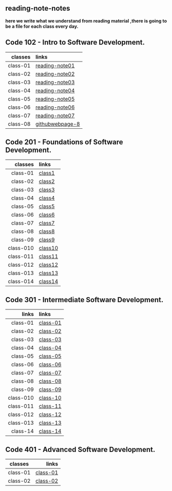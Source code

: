  ## reading-note-notes

**here we write what we understand from reading material ,there is going to be a file for each class every day.**

## Code 102 - Intro to Software Development.

| classes                       |  links|
|------------------------:|:--------------------------------------------------------|
class-01|[reading-note01](https://mamoun-kamal-alshisani.github.io/read-notes/)|
class-02|[reading-note02](https://mamoun-kamal-alshisani.github.io/read-notes/read02)|
class-03|[reading-note03](https://mamoun-kamal-alshisani.github.io/read-notes/readme-03)|
class-04|[reading-note04](https://mamoun-kamal-alshisani.github.io/read-notes/read04)|
class-05|[reading-note05](https://mamoun-kamal-alshisani.github.io/read-notes/readme05)|
class-06|[reading-note06](https://mamoun-kamal-alshisani.github.io/read-notes/reading-note06)|
class-07|[reading-note07](https://mamoun-kamal-alshisani.github.io/read-notes/reading-note07)|
class-08|[githubwebpage-8](https://mamoun-kamal-alshisani.github.io/read-notes/githubwebpage)|

## Code 201 - Foundations of Software Development.

| classes               |  links|
|------------------------:|:--------------------------------------------------------|
class-01|[class1](https://mamoun-kamal-alshisani.github.io/code-201/read01)       |
class-02|[class2](https://mamoun-kamal-alshisani.github.io/code-201/class-02)     | 
class-03|[class3](https://mamoun-kamal-alshisani.github.io/code-201/reading-note-03)|
class-04|[class4](https://mamoun-kamal-alshisani.github.io/code-201/read-note-04)|
class-05|[class5](https://mamoun-kamal-alshisani.github.io/code-201/Read:05)|
class-06|[class6](https://mamoun-kamal-alshisani.github.io/code-201/Read-06)|
class-07|[class7](https://mamoun-kamal-alshisani.github.io/code-201/readme-07)|
class-08|[class8](https://mamoun-kamal-alshisani.github.io/code-201/Read-08)|
class-09|[class9](https://mamoun-kamal-alshisani.github.io/code-201/read-09)|
class-010|[class10](https://mamoun-kamal-alshisani.github.io/code-201/Read:-10)|
class-011|[class11](https://mamoun-kamal-alshisani.github.io/code-201/read-11)|
class-012|[class12](https://mamoun-kamal-alshisani.github.io/code-201/read-12)|
class-013|[class13](https://mamoun-kamal-alshisani.github.io/code-201/read-13)|
class-014|[class14](https://mamoun-kamal-alshisani.github.io/code-201/read-14)|

## Code 301 - Intermediate Software Development.

| links                   |  links|
|------------------------:|:--------------------------------------------------------|
class-01|[class-01](https://mamoun-kamal-alshisani.github.io/reading-note-301/class-01)|
class-02|[class-02](https://mamoun-kamal-alshisani.github.io/reading-note-301/class-02)|
class-03|[class-03](https://mamoun-kamal-alshisani.github.io/reading-note-301/class-03)|
class-04|[class-04](https://mamoun-kamal-alshisani.github.io/reading-note-301/class-04)|
class-05|[class-05](https://mamoun-kamal-alshisani.github.io/reading-note-301/class-05)|
class-06|[class-06](https://mamoun-kamal-alshisani.github.io/reading-note-301/class-06)|
class-07|[class-07](https://mamoun-kamal-alshisani.github.io/reading-note-301/class-07)|
class-08|[class-08](https://mamoun-kamal-alshisani.github.io/reading-note-301/class-08)|
class-09|[class-09](https://mamoun-kamal-alshisani.github.io/reading-note-301/class-09)|
class-010|[class-10](https://mamoun-kamal-alshisani.github.io/reading-note-301/class-10)|
class-011|[class-11](https://mamoun-kamal-alshisani.github.io/reading-note-301/class-11)|
class-012|[class-12](https://mamoun-kamal-alshisani.github.io/reading-note-301/class-12)|
class-013|[class-13](https://mamoun-kamal-alshisani.github.io/reading-note-301/class-13)|
class-14|[class-14](https://mamoun-kamal-alshisani.github.io/reading-note-301/class-14)|

## Code 401 - Advanced Software Development.

| classes                       |  links|
|------------------------|--------------------------------------------------------:|
class-01|[class-01](https://mamoun-kamal-alshisani.github.io/401-reading-notes/class-01)|
class-02|[class-02](https://mamoun-kamal-alshisani.github.io/401-reading-notes/class-02)|

